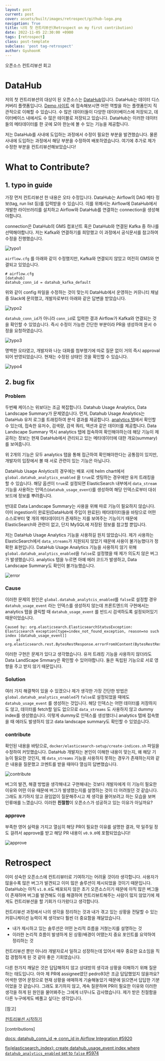 ```yaml
---
layout: post
current: post
cover: assets/built/images/retrospect/github-logo.png
navigation: True
title: 나의 첫 컨트리뷰션(Retrospect on my first contribution)
date: 2022-11-05 22:30:00 +0900
tags: [retrospect]
class: post-template
subclass: 'post tag-retrospect'
author: GyuhoonK
---
```


오픈소스 컨트리뷰션 회고

# DataHub

저의 첫 컨트리뷰션의 대상이 된 오픈소스는 [DataHub](https://datahubproject.io/)입니다. DataHub는 데이터 디스커버리 플랫폼입니다. [Demo 사이트](https://demo.datahubproject.io/) 에 접속해보시면 어떤 역할을 하는 플랫폼인지 직관적으로 이해할 수 있습니다. 수 많은 데이터들이 다양한 데이터베이스에 저장되고, 데이터베이스 내에서도 수 많은 테이블로 저장되고 있습니다. DataHub는 이러한 데이터들의 메타데이터를 한 곳에 모아 한눈에 볼 수 있는 기능을 제공합니다.

저는 DataHub를 사내에 도입하는 과정에서 수정이 필요한 부분을 발견했습니다. 물론 사내에 도입하는 과정에서 해당 부분을 수정하여 배포하였습니다. 여기에 추가로 제가 수정한 부분을 컨트리뷰션해보았습니다!

# What to Contribute? 

## 1. typo in guide

가장 먼저 컨트리뷰션 한 내용은 오타 수정입니다. DataHub는 Airflow의 DAG 메타 정보(tag, run list 등)를 입력받을 수 있습니다. 이를 위해서는 Airflow에 DataHub에서 개발한 라이브러리를 설치하고 Airflow와 DataHub를 연결하는 connection을 생성해야합니다.

connection은 DataHub의 GMS 컴포넌트 혹은 DataHub와 연결된 Kafka 중 하나를 선택해야합니다. 저는 Kafka와 연결하기를 희망했고 이 과정에서 공식문서를 참고하여 수정을 진행했습니다.

![typo1](../../assets/built/images/retrospect/datahub-typo1.png)

`airflow.cfg` 를 아래와 같이 수정했지만, Kafka와 연결되지 않았고 여전히 GMS와 연결되고 있었습니다.

```
# airflow.cfg
[datahub]
datahub_conn_id = datahub_kafka_default
```

위와 같이 config 파일을 수정하는 것이 맞는지 DataHub에서 운영하는 커뮤니티 채널 중 Slack에 문의했고, 개발자로부터 아래와 같은 답변을 받았습니다.

![typo2](../../assets/built/images/retrospect/datahub-typo2.png)

`datahub_conn_id`가 아니라 `conn_id`로 입력한 결과 Airflow가 Kafka와 연결되는 것을 확인할 수 있었습니다. 즉시 수정이 가능한 간단한 부분이라 PR을 생성하여 문서 수정을 요청하였습니다.

![typo3](../../assets/built/images/retrospect/datahub-typo3.png)

명백한 오타였고, 개발자와 나눈 대화를 첨부했기에 따로 질문 없이 거의 즉시 approval되어 반영되었습니다. 현재는 수정된 상태인 것을 확인할 수 있습니다.

![typo4](../../assets/built/images/retrospect/datahub-typo4.png)

## 2. bug fix

### Problem

두번째 케이스는 위보다는 조금 복잡합니다. Datahub Usage Analytics, Data Landscape Summary가 문제였습니다. 먼저, Datahub Usage Analytics는 DataHub 유저 로그를 트래킹하여 분석 결과를 제공합니다. [analytics 탭](https://demo.datahubproject.io/analytics)에서 확인할 수 있는데, 접속한 유저수, 검색량, 검색 쿼리, 액션과 같은 데이터를 제공합니다. Data Landscape Summary 역시 analytics 탭에 접속하여 확인해야하는데 해당 기능이 제공하는 정보는 현재 DataHub에서 관리되고 있는 메타데이터에 대한 개요(summary)를 보여줍니다.

위 2개의 기능은  모두 analytics 탭을 통해 접근하여 확인해야한다는 공통점이 있지만, 개발자의 입장에서 볼 때 서로 관련이 있는 기능은 아닙니다.

DataHub Usage Anlytics의 경우에는 배포 시에 helm chart에서  `global.datahub_analytics_enabled` 을 `true`로 셋팅하는 경우에만 유저 트래킹을 할 수 있습니다. 해당 옵션이 `true`로 설정되면 ElasticSearch 내부에서  `data_stream` 기능을 사용하는 인덱스(`datahub_usage_event`)를 생성하여 해당 인덱스로부터 대쉬보드에 정보를 뿌려줍니다.

반대로 Data Landscape Summary는 사용을 위해 따로 기능이 필요하지 않습니다. 이미 ingestion이 완료된(DataHub에 주입이 완료된) 메타데이터들을 바탕으로 어떤 소스로부터 몇 개의 메타데이터가 존재하는 지를 보여주는 기능이기 때문에 ElasticSearch와 관련이 없고, 단지 MySQL에 저장된 정보를 참고할 뿐입니다.

저는 DataHub Usage Analytics 기능을 사용하길 원치 않았습니다. 제가 사용하는 ElasticSearch에서 `data_streams`가 지원되지 않았기 때문에 사용이 불가능했다가 정확한 표현입니다. DataHub Usage Analytics 기능을 사용하지 않기 위해 `global.datahub_analytics_enabled`을 `false`로 설정했을 때 제가 의도치 않은 버그가 발생했습니다. analytics 탭을 누르면 아예 에러 코드가 발생하고, Data Landscape Summary도 확인이 불가능했습니다. 

![error](../../assets/built/images/retrospect/datahub-bugfix-error.png)

### Cause

이러한 문제의 원인은 `global.datahub_analytcis_enabled`를 `false`로 설정할 경우 `datahub_usage_event` 라는 인덱스를 생성하지 않는데 프론트엔드의 구현에서는 analytics 탭을 클릭할 때 `datahub_usage_event` 를 반드시 검색하도록 설정되어있기 때문이었습니다.

```
Caused by: org.elasticsearch.ElasticsearchStatusException: Elasticsearch exception[type=index_not_found_exception, reason=no such index [datahub_usage_event]]                                                                                                                                                     
     at org.elasticsearch.rest.BytesRestResponse.errorFromXContent(BytesRestResponse.java:187)                                                               
```

이러한 구현은 문제가 있다고 생각했습니다. 유저 트래킹 기능을 사용하지 않더라도 Data LandScape Smmary은 확인할 수 있어야합니다. 둘은 독립된 기능으로 서로 영향을 주고 받지 않기 때문입니다. 

### Solution

여러 가지 해결책이 있을 수 있겠으나 제가 생각한 가장 간단한 방법은 `global.datahub_analytics_enabled`가 `false`로 설정되었을 때에도 `datahub_usage_event` 를 생성하는 것입니다. 해당 인덱스는 어떤 데이터를 저장하지도 않고, 데이터를 fetch할 일도 없으므로 `data_streams` 도 사용하지 않고  dummy index를 생성했습니다. 이렇게 dummy로 인덱스를 생성했더니 analytics 탭에 접속했을 때 에러도 발생하지 않고 data landscape summary도 확인할 수 있었습니다.

### contribute

확인된 내용을 바탕으로, `docker/elasticsearch-setup/create-indices.sh` 파일을 수정하여 커밋했습니다. DataHub 개발자는 본인이 이해한 내용이 맞는지, 왜 해당 기능이 필요한 것인지, 왜 `data_streams` 기능을 사용하지 못하는 경우가 존재하는지와 같은 내용을 질문했고 코멘트를 받을 때마다 열심히 답변했습니다.

![contribute](../../assets/built/images/retrospect/datahub-bugfix-commit.png)

버그의 발견, 해결 방법을 생각해내고 구현해내는 것보다 개발자에게 이 기능이 필요한 이유와 어떤 이유 때문에 버그가 발생했는지를 설명하는 것이 더 어려웠던 것 같습니다. 그래도 포기하지 않고 끊임없이 질문해주시고 제 생각을 물어보려고 하는 모습을 보며 인류애를 느꼈습니다. 이러한 **친절함**이 오픈소스가 성공하고 있는 이유가 아닐까요?

### approve

부족한 영어 실력을 가지고 열심히 해당 PR이 필요한 이유를 설명한 결과, 약 일주일 정도 걸려서 approve를 받고 해당 PR 내용이 `v0.9.0`에 포함되었습니다!

![approve](../../assets/built/images/retrospect/datahub-approve.png)

# Retrospect

이미 성숙한 오픈소스에 컨트리뷰터로 기여하기는 어려울 것이라 생각합니다. 사용자가 많을수록 많은 버그가 발견되고 이미 많은 솔루션이 제시되었을 것이기 때문입니다. DataHub는 아직 `v1.0.0`도 배포되지 않은 초기 오픈소스이기 때문에 아직 많은 버그들이 존재하며 버그를 발견해도 이를 해결하여 컨트리뷰트해주는 사람이 많지 않았기에 제게도 컨트리뷰션을 할 기회가 다가왔다고 생각합니다.

컨트리뷰션 과정에서 나의 생각을 정리하는 것과 내가 겪고 있는 상황을 전달할 수 있는 커뮤니케이션 능력이 제 생각보다 훨씬 더 중요함을 깨달았습니다. 

- 내가 제시하고 있는 솔루션은 어떤 논리적 흐름을 거쳤는지를 설명하는 것
- 이러한 논리적 흐름이 발생하게 된 상황/배경이 어땠는지 중요 포인트를 요약하여 정리하는 것

컨트리뷰션 뿐만 아니라 개발자로서 일하고 성장하는데 있어서 매우 중요한 요소임을 직접 경험하게 된 것 같아 좋은 기회였습니다. 

다른 한가지 깨달은 것은 답답해하지 않고 상대방의 생각과 상황을 이해하기 위해 질문하는 태도입니다. 아마 제 PR에 assignee였던 pedro93은 조금 답답했었지 않을까요? 어색한 영어 문장으로 현재 상황을 애매하게 기술해놓았기 때문에 읽으면서 답답한 기분이었을 것 같습니다. 그래도 포기하지 않고, 계속 질문하며 PR이 필요한 이유와 이러한 생각을 하게 된 원인을 물어봐주는 그에게 너무나도 감사했습니다. 제가 받은 친절함을 다른 누구에게도 베풀고 싶다는 생각입니다.

 [참고]

[컨트리뷰션 시작하기](https://naver.github.io/OpenSourceGuide/book/BetterContribution/why-contribute-to-open-source.html)

[contributions]

[docs: datahub_conn_id => conn_id in Airflow Integration #5920](https://github.com/datahub-project/datahub/pull/5920)

[fix(elasticsearch_index): create datahub_usage_event index where `datahub_analytics_enabled` set to `false` #5974](https://github.com/datahub-project/datahub/pull/5974)

